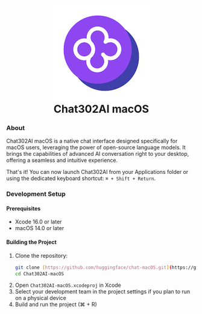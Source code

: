<p align="center" style="margin-bottom: 0;">
  <img src="assets/banner.png" alt="Chat302AI macOS">
</p>
<h1 align="center" style="margin-top: 0;">Chat302AI macOS</h1>
 

### About
Chat302AI macOS is a native chat interface designed specifically for macOS users, leveraging the power of open-source language models. It brings the capabilities of advanced AI conversation right to your desktop, offering a seamless and intuitive experience.
 
 

That's it! You can now launch Chat302AI from your Applications folder or using the dedicated keyboard shortcut: `⌘ + Shift + Return`.

### Development Setup
#### Prerequisites
- Xcode 16.0 or later
- macOS 14.0 or later

#### Building the Project
1. Clone the repository:
   ```bash
   git clone [https://github.com/huggingface/chat-macOS.git](https://github.com/302ai/chat-macos)
   cd Chat302AI-macOS
   ```
2. Open `Chat302AI-macOS.xcodeproj` in Xcode
3. Select your development team in the project settings if you plan to run on a physical device
4. Build and run the project (⌘ + R)
 
